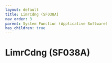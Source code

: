 ```yaml
---
layout: default
title: LimrCdng (SF038A)
nav_order: 3
parent: System Function (Applicative Software)
has_children: true
---
```

# LimrCdng (SF038A)
